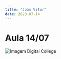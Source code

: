 ```yaml
---
title: "João Vitor"
date: 2023-07-14
---
```


# Aula 14/07
![Imagem Digital College](https://github.com/jv-farias/skills-github-pages/assets/84153149/acda88f6-a29b-4883-b0b6-5186c2a5635e)
